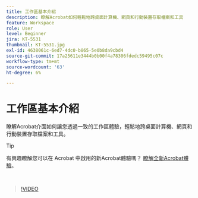 ```yaml
---
title: 工作區基本介紹
description: 瞭解Acrobat如何輕鬆地跨桌面計算機、網頁和行動裝置存取檔案和工具
feature: Workspace
role: User
level: Beginner
jira: KT-5531
thumbnail: KT-5531.jpg
exl-id: 4638061c-6ed7-4dc0-b865-5e0b8da9cbd4
source-git-commit: 17a25611e3444b0b00f4a78306fdedc59495c07c
workflow-type: tm+mt
source-wordcount: '63'
ht-degree: 6%

---
```


# 工作區基本介紹

瞭解Acrobat介面如何讓您透過一致的工作區體驗，輕鬆地跨桌面計算機、網頁和行動裝置存取檔案和工具。

>[!TIP]
>
>有興趣瞭解您可以在 Acrobat 中啟用的新Acrobat體驗嗎？ [瞭解全新Acrobat體驗](new-workspace.md)。

<br>

>[!VIDEO](https://video.tv.adobe.com/v/337971?quality=12&learn=on&hidetitle=true)
